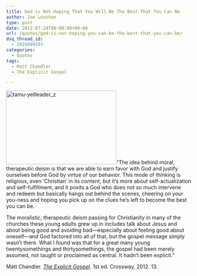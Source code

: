 ```yaml
---
title: God is Not Hoping That You Will Be The Best That You Can Be
author: Joe Louthan
type: post
date: 2012-07-24T00:00:00+00:00
url: /quotes/god-is-not-hoping-you-can-be-the-best-that-you-can-be/
dsq_thread_id:
  - 2024499593
categories:
  - Quotes
tags:
  - Matt Chandler
  - The Explicit Gospel

---
```

<img class="alignright size-thumbnail wp-image-2095" alt="tamu-yellleader_z" src="https://i2.wp.com/theologic.us/wp-content/uploads/2013/06/tamu-yellleader_z.jpg?resize=300%2C200" width="300" height="200" srcset="https://i2.wp.com/theologic.us/wp-content/uploads/2013/06/tamu-yellleader_z.jpg?resize=300%2C200 300w, https://i2.wp.com/theologic.us/wp-content/uploads/2013/06/tamu-yellleader_z.jpg?resize=400%2C266 400w, https://i2.wp.com/theologic.us/wp-content/uploads/2013/06/tamu-yellleader_z.jpg?resize=600%2C400 600w, https://i2.wp.com/theologic.us/wp-content/uploads/2013/06/tamu-yellleader_z.jpg?w=640 640w" sizes="(max-width: 300px) 100vw, 300px" data-recalc-dims="1" />&#8220;The idea behind moral, therapeutic deism is that we are able to earn favor with God and justify ourselves before God by virtue of our behavior. This mode of thinking is religious, even ‘Christian’ in its content, but it’s more about self-actualization and self-fulfillment, and it posits a God who does not so much intervene and redeem but basically hangs out behind the scenes, cheering on your you-ness and hoping you pick up on the clues he’s left to become the best you can be.

The moralistic, therapeutic deism passing for Christianity in many of the churches these young adults grew up in includes talk about Jesus and about being good and avoiding bad—especially about feeling good about oneself—and God factored into all of that, but the gospel message simply wasn’t there. What I found was that for a great many young twentysomethings and thirtysomethings, the gospel had been merely assumed, not taught or proclaimed as central. It hadn’t been explicit.&#8221;

Matt Chandler. _<a href="http://www.amazon.com/gp/product/1433530031/ref=as_li_ss_tl?ie=UTF8&#038;camp=1789&#038;creative=390957&#038;creativeASIN=1433530031&#038;linkCode=as2&#038;tag=iamlipr-20" target="_blank">The Explicit Gospel</a>_. 1st ed. Crossway, 2012. 13.